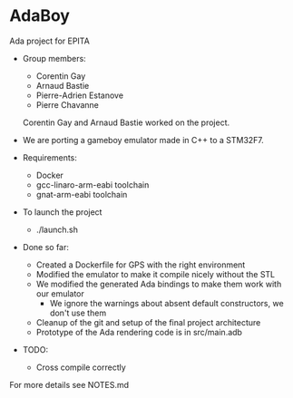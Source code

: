 # AdaBoy
Ada project for EPITA

* Group members:
  + Corentin Gay
  + Arnaud Bastie
  + Pierre-Adrien Estanove
  + Pierre Chavanne

  Corentin Gay and Arnaud Bastie worked on the project.

* We are porting a gameboy emulator made in C++ to a STM32F7.

* Requirements:
  + Docker
  + gcc-linaro-arm-eabi toolchain
  + gnat-arm-eabi toolchain

* To launch the project
  + ./launch.sh

* Done so far:
  + Created a Dockerfile for GPS with the right environment
  + Modified the emulator to make it compile nicely without the STL
  + We modified the generated Ada bindings to make them work with our emulator
     * We ignore the warnings about absent default constructors, we don't use them
  + Cleanup of the git and setup of the final project architecture
  + Prototype of the Ada rendering code is in src/main.adb

* TODO:
  + Cross compile correctly

For more details see NOTES.md
